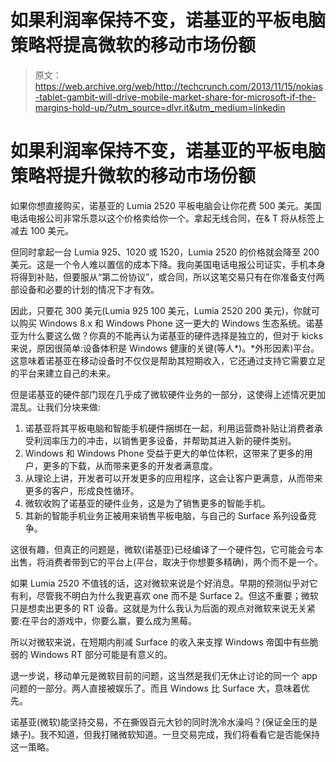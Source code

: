 # 如果利润率保持不变，诺基亚的平板电脑策略将提高微软的移动市场份额

> 原文：<https://web.archive.org/web/http://techcrunch.com/2013/11/15/nokias-tablet-gambit-will-drive-mobile-market-share-for-microsoft-if-the-margins-hold-up/?utm_source=dlvr.it&utm_medium=linkedin>

# 如果利润率保持不变，诺基亚的平板电脑策略将提升微软的移动市场份额

如果你想直接购买，诺基亚的 Lumia 2520 平板电脑会让你花费 500 美元。美国电话电报公司非常乐意以这个价格卖给你一个。拿起无线合同，在& T 将从标签上减去 100 美元。

但同时拿起一台 Lumia 925、1020 或 1520，Lumia 2520 的价格就会降至 200 美元。这是一个令人难以置信的成本下降。我向美国电话电报公司证实，手机本身将得到补贴，但要服从“第二份协议”，或合同，所以这笔交易只有在你准备支付两部设备和必要的计划的情况下才有效。

因此，只要花 300 美元(Lumia 925 100 美元，Lumia 2520 200 美元)，你就可以购买 Windows 8.x 和 Windows Phone 这一更大的 Windows 生态系统。诺基亚为什么要这么做？你真的不能再认为诺基亚的硬件选择是独立的，但对于 kicks 来说，原因很简单:设备体积是 Windows 健康的关键(等人*)。*外形因素)平台。这意味着诺基亚在移动设备时不仅仅是帮助其短期收入，它还通过支持它需要立足的平台来建立自己的未来。

但是诺基亚的硬件部门现在几乎成了微软硬件业务的一部分，这使得上述情况更加混乱。让我们分块来做:

1.  诺基亚将其平板电脑和智能手机硬件捆绑在一起，利用运营商补贴让消费者承受利润率压力的冲击，以销售更多设备，并帮助其进入新的硬件类别。
2.  Windows 和 Windows Phone 受益于更大的单位体积，这带来了更多的用户，更多的下载，从而带来更多的开发者满意度。
3.  从理论上讲，开发者可以开发更多的应用程序，这会让客户更满意，从而带来更多的客户，形成良性循环。
4.  微软收购了诺基亚的硬件业务，这是为了销售更多的智能手机。
5.  其新的智能手机业务正被用来销售平板电脑，与自己的 Surface 系列设备竞争。

这很有趣，但真正的问题是，微软(诺基亚)已经编译了一个硬件包，它可能会亏本出售，将消费者带到它的平台上(平台，取决于你想要多精确)，两个而不是一个。

如果 Lumia 2520 不值钱的话，这对微软来说是个好消息。早期的预测似乎对它有利，尽管我不明白为什么我更喜欢 one 而不是 Surface 2。但这不重要；微软只是想卖出更多的 RT 设备。这就是为什么我认为后面的观点对微软来说无关紧要:在平台的游戏中，你要么赢，要么成为黑莓。

所以对微软来说，在短期内削减 Surface 的收入来支撑 Windows 帝国中有些脆弱的 Windows RT 部分可能是有意义的。

退一步说，移动单元是微软目前的问题，这当然是我们无休止讨论的同一个 app 问题的一部分。两人直接被娱乐了。而且 Windows 比 Surface 大，意味着优先。

诺基亚(微软)能坚持交易，不在撕毁百元大钞的同时洗冷水澡吗？(保证金压的是婊子)。我不知道，但我打赌微软知道。一旦交易完成，我们将看看它是否能保持这一策略。